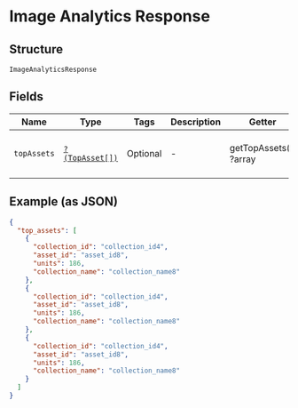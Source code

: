 
# Image Analytics Response

## Structure

`ImageAnalyticsResponse`

## Fields

| Name | Type | Tags | Description | Getter | Setter |
|  --- | --- | --- | --- | --- | --- |
| `topAssets` | [`?(TopAsset[])`](../../doc/models/top-asset.md) | Optional | - | getTopAssets(): ?array | setTopAssets(?array topAssets): void |

## Example (as JSON)

```json
{
  "top_assets": [
    {
      "collection_id": "collection_id4",
      "asset_id": "asset_id8",
      "units": 186,
      "collection_name": "collection_name8"
    },
    {
      "collection_id": "collection_id4",
      "asset_id": "asset_id8",
      "units": 186,
      "collection_name": "collection_name8"
    },
    {
      "collection_id": "collection_id4",
      "asset_id": "asset_id8",
      "units": 186,
      "collection_name": "collection_name8"
    }
  ]
}
```

